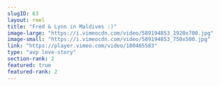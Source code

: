 ```yaml
---
slugID: 63 
layout: reel
title: "Fred & Lynn in Maldives :)"
image-large: "https://i.vimeocdn.com/video/589194853_1920x700.jpg"
image-small: "https://i.vimeocdn.com/video/589194853_750x500.jpg"
link: "https://player.vimeo.com/video/180465583"
type: "avp love-story"
section-rank: 2
featured: true
featured-rank: 2
---
```

